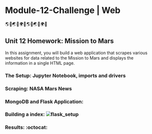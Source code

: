 # Module-12-Challenge | Web

:earth_americas::panda_face::earth_asia::snake::earth_africa::leaves::earth_americas::panda_face::earth_asia::snake::earth_africa::leaves:


## Unit 12 Homework: Mission to Mars

In this assignment, you will build a web application that scrapes various websites for data related to the Mission to Mars and displays the information in a single HTML page.

### The Setup: Jupyter Notebook, imports and drivers


### Scraping: NASA Mars News


### MongoDB and Flask Application:

### Building a index: ![flask_setup](https://user-images.githubusercontent.com/30300016/190491686-7cb4bf95-bf6a-464f-b5a0-16cfa8963a6f.JPG)


### Results: :octocat:
